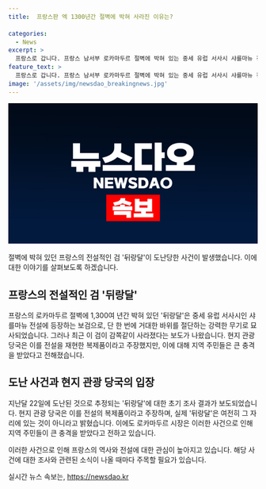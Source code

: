 ```yaml
---
title:  프랑스판 엑 1300년간 절벽에 박혀 사라진 이유는?

categories:
  - News
excerpt: >
  프랑스로 갑니다. 프랑스 남서부 로카마두르 절벽에 박혀 있는 중세 유럽 서사시 샤를마뉴 전설의 검 뒤랑달이 감쪽같이 사라졌습니다. 초기 조사 결과, 지난달 22일에 도난당한 것으로 보이지만 현지 관광 당국은 검이 전설을 재현한 복제품일 뿐이라고 주장합니다. 이에도 로카마두르 시장은 검의 사라짐에 대해 주민들이 큰 충격을 받았다고 전했습니다. (150자)
feature_text: >
  프랑스로 갑니다. 프랑스 남서부 로카마두르 절벽에 박혀 있는 중세 유럽 서사시 샤를마뉴 전설의 검 뒤랑달이 감쪽같이 사라졌습니다. 초기 조사 결과, 지난달 22일에 도난당한 것으로 보이지만 현지 관광 당국은 검이 전설을 재현한 복제품일 뿐이라고 주장합니다. 이에도 로카마두르 시장은 검의 사라짐에 대해 주민들이 큰 충격을 받았다고 전했습니다. (150자)
image: '/assets/img/newsdao_breakingnews.jpg'
---
```


<p><img src="/assets/img/newsdao_breakingnews.jpg" alt="ontimetimes 속보" /></p>

<p>절벽에 박혀 있던 프랑스의 전설적인 검 '뒤랑달'이 도난당한 사건이 발생했습니다. 이에 대한 이야기를 살펴보도록 하겠습니다.</p>

<h2 data-ke-size="size26">프랑스의 전설적인 검 '뒤랑달'</h2>

<p data-ke-size="size16">프랑스의 로카마두르 절벽에 1,300여 년간 박혀 있던 '뒤랑달'은 중세 유럽 서사시인 샤를마뉴 전설에 등장하는 보검으로, 단 한 번에 거대한 바위를 절단하는 강력한 무기로 묘사되었습니다. 그러나 최근 이 검이 감쪽같이 사라졌다는 보도가 나왔습니다. 현지 관광 당국은 이를 전설을 재현한 복제품이라고 주장했지만, 이에 대해 지역 주민들은 큰 충격을 받았다고 전해졌습니다.</p>

<h2 data-ke-size="size26">도난 사건과 현지 관광 당국의 입장</h2>

<p data-ke-size="size16">지난달 22일에 도난된 것으로 추정되는 '뒤랑달'에 대한 초기 조사 결과가 보도되었습니다. 현지 관광 당국은 이를 전설의 복제품이라고 주장하며, 실제 '뒤랑달'은 여전히 그 자리에 있는 것이 아니라고 밝혔습니다. 이에도 로카마두르 시장은 이러한 사건으로 인해 지역 주민들이 큰 충격을 받았다고 전하고 있습니다.</p>

<p>이러한 사건으로 인해 프랑스의 역사와 전설에 대한 관심이 높아지고 있습니다. 해당 사건에 대한 조사와 관련된 소식이 나올 때마다 주목할 필요가 있습니다.</p>
실시간 뉴스 속보는, <a href="https://newsdao.kr" rel="dofollow">https://newsdao.kr</a>


